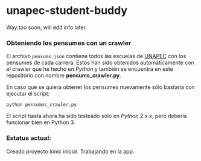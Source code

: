 # unapec-student-buddy
Way too soon, will edit info later.

### Obteniendo los pensumes con un crawler ###

El archivo `pensums.json` contiene todos las escuelas de [UNAPEC](http://unapec.edu.do/) con los pensumes
de cada carrera. Estos han sido obtenidos automáticamente con el crawler que he hecho en *Python* y también
se encuentra en este repositorio con nombre **pensums_crawler.py**. 

En caso que se quiera obtener los pensumes nuevamente sólo bastaría con ejecutar el script:

    python pensumes_crawler.py
    
El script hasta ahora ha sido testeado sólo en *Python* 2.x.x, pero debería funcionar bien en Python 3.

### Estatus actual: ###

Creado proyecto Ionic inicial. Trabajando en la app.